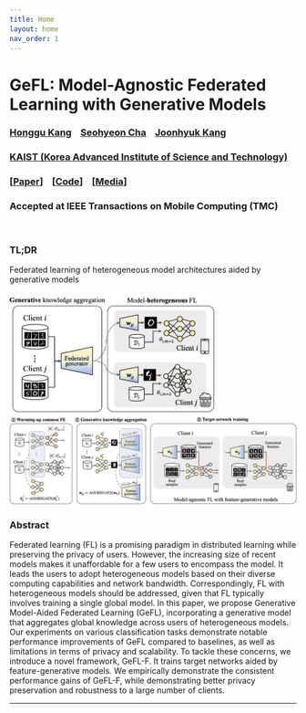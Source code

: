 ```yaml
---
title: Home
layout: home
nav_order: 1
---
```


# GeFL: Model-Agnostic Federated Learning with Generative Models


### [Honggu Kang] &nbsp;&nbsp; [Seohyeon Cha] &nbsp;&nbsp; [Joonhyuk Kang] <br>
### [KAIST (Korea Advanced Institute of Science and Technology)] <br>
### [[Paper]] &nbsp;&nbsp; [[Code]] &nbsp;&nbsp; [[Media]]


### Accepted at IEEE Transactions on Mobile Computing (TMC)

<br>

### TL;DR
Federated learning of heterogeneous model architectures aided by generative models

<img src="./resources/framework-gefl.png" alt="drawing" width="360"/>
<img src="./resources/framework-gefl-f.png" alt="drawing" width="700"/>

### Abstract

Federated learning (FL) is a promising paradigm in distributed learning while preserving the privacy of users. However, the increasing size of recent models makes it unaffordable for a few users to encompass the model. It leads the users to adopt heterogeneous models based on their diverse computing capabilities and network bandwidth. Correspondingly, FL with heterogeneous models should be addressed, given that FL typically involves training a single global model. In this paper, we propose Generative Model-Aided Federated Learning (GeFL), incorporating a generative model that aggregates global knowledge across users of heterogeneous models. Our experiments on various classification tasks demonstrate notable performance improvements of GeFL compared to baselines, as well as limitations in terms of privacy and scalability. To tackle these concerns, we introduce a novel framework, GeFL-F. It trains target networks aided by feature-generative models. We empirically demonstrate the consistent performance gains of GeFL-F, while demonstrating better privacy preservation and robustness to a large number of clients.


----
[Honggu Kang]: https://honggkang.github.io/about/
[Seohyeon Cha]: https://seohyeon-cha.github.io/
[Joonhyuk Kang]: https://artlab.kaist.ac.kr/bbs/board.php?bo_table=sub1_1
[KAIST (Korea Advanced Institute of Science and Technology)]: https://kaist.ac.kr/
[Paper]: https://arxiv.org/abs/2412.18460
[Code]: https://github.com/honggkang/hetero-model-fl-gen
[Media]: https://www.mittrchina.com/news/detail/14619
